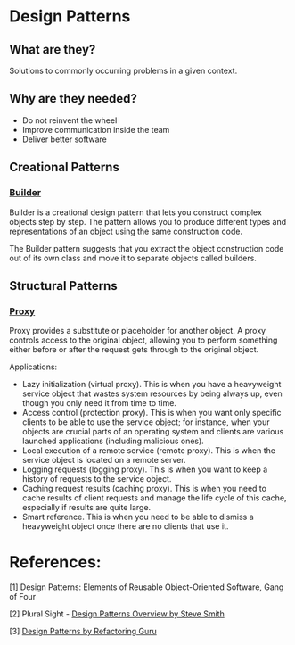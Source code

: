 # Design Patterns

## What are they?
Solutions to commonly occurring problems in a given context.

## Why are they needed?

* Do not reinvent the wheel
* Improve communication inside the team
* Deliver better software

## Creational Patterns
### [Builder](https://refactoring.guru/design-patterns/builder)
Builder is a creational design pattern that lets you construct complex objects step by step. The pattern allows you to produce different types and representations of an object using the same construction code.

The Builder pattern suggests that you extract the object construction code out of its own class and move it to separate objects called builders.




## Structural Patterns

### [Proxy](https://refactoring.guru/design-patterns/proxy)

Proxy provides a substitute or placeholder for another object. A proxy controls access to the original object, allowing you to perform something either before or after the request gets through to the original object.

Applications:

* Lazy initialization (virtual proxy). This is when you have a heavyweight service object that wastes system resources by being always up, even though you only need it from time to time.
* Access control (protection proxy). This is when you want only specific clients to be able to use the service object; for instance, when your objects are crucial parts of an operating system and clients are various launched applications (including malicious ones).
* Local execution of a remote service (remote proxy). This is when the service object is located on a remote server.
* Logging requests (logging proxy). This is when you want to keep a history of requests to the service object.
* Caching request results (caching proxy). This is when you need to cache results of client requests and manage the life cycle of this cache, especially if results are quite large.
*  Smart reference. This is when you need to be able to dismiss a heavyweight object once there are no clients that use it.



# References:

[1] Design Patterns: Elements of Reusable Object-Oriented Software, Gang of Four

[2] Plural Sight - [Design Patterns Overview
by Steve Smith](https://app.pluralsight.com/library/courses/design-patterns-overview/table-of-contents)

[3] [Design Patterns by Refactoring Guru](https://refactoring.guru/design-patterns/) 
